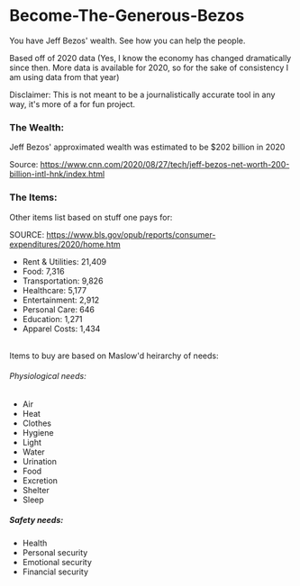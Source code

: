 # Become-The-Generous-Bezos
You have Jeff Bezos' wealth. See how you can help the people.

Based off of 2020 data (Yes, I know the economy has changed dramatically since then. More data is available
for 2020, so for the sake of consistency I am using data from that year)

Disclaimer: This is not meant to be a journalistically accurate tool in any way, it's more of a for fun project.

### The Wealth:
Jeff Bezos' approximated wealth was estimated to be $202 billion in 2020

Source: https://www.cnn.com/2020/08/27/tech/jeff-bezos-net-worth-200-billion-intl-hnk/index.html


### The Items:

Other items list based on stuff one pays for:

SOURCE: https://www.bls.gov/opub/reports/consumer-expenditures/2020/home.htm

- Rent & Utilities: 21,409
- Food: 7,316
- Transportation: 9,826	
- Healthcare: 5,177
- Entertainment: 2,912
- Personal Care: 646	
- Education: 1,271
- Apparel Costs: 1,434

<br/>
Items to buy are based on Maslow'd heirarchy of needs:
<br/>

###### Physiological needs:
- Air
- Heat
- Clothes
- Hygiene
- Light
- Water
- Urination
- Food
- Excretion
- Shelter
- Sleep

##### Safety needs:
- Health
- Personal security
- Emotional security
- Financial security